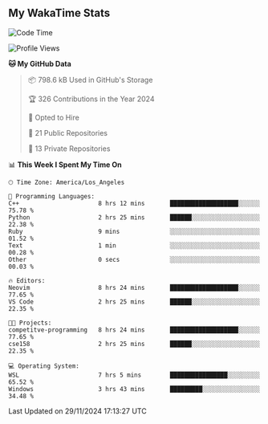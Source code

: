 ## My WakaTime Stats
<!--START_SECTION:waka-->
![Code Time](http://img.shields.io/badge/Code%20Time-172%20hrs%201%20min-blue)

![Profile Views](http://img.shields.io/badge/Profile%20Views-0-blue)

**🐱 My GitHub Data** 

> 📦 798.6 kB Used in GitHub's Storage 
 > 
> 🏆 326 Contributions in the Year 2024
 > 
> 💼 Opted to Hire
 > 
> 📜 21 Public Repositories 
 > 
> 🔑 13 Private Repositories 
 > 
📊 **This Week I Spent My Time On** 

```text
🕑︎ Time Zone: America/Los_Angeles

💬 Programming Languages: 
C++                      8 hrs 12 mins       ███████████████████░░░░░░   75.78 % 
Python                   2 hrs 25 mins       ██████░░░░░░░░░░░░░░░░░░░   22.38 % 
Ruby                     9 mins              ░░░░░░░░░░░░░░░░░░░░░░░░░   01.52 % 
Text                     1 min               ░░░░░░░░░░░░░░░░░░░░░░░░░   00.28 % 
Other                    0 secs              ░░░░░░░░░░░░░░░░░░░░░░░░░   00.03 % 

🔥 Editors: 
Neovim                   8 hrs 24 mins       ███████████████████░░░░░░   77.65 % 
VS Code                  2 hrs 25 mins       ██████░░░░░░░░░░░░░░░░░░░   22.35 % 

🐱‍💻 Projects: 
competitve-programming   8 hrs 24 mins       ███████████████████░░░░░░   77.65 % 
cse158                   2 hrs 25 mins       ██████░░░░░░░░░░░░░░░░░░░   22.35 % 

💻 Operating System: 
WSL                      7 hrs 5 mins        ████████████████░░░░░░░░░   65.52 % 
Windows                  3 hrs 43 mins       █████████░░░░░░░░░░░░░░░░   34.48 % 
```


 Last Updated on 29/11/2024 17:13:27 UTC
<!--END_SECTION:waka-->
